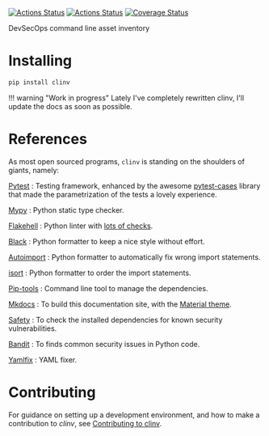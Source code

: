 [![Actions Status](https://github.com/lyz-code/clinv/workflows/Tests/badge.svg)](https://github.com/lyz-code/clinv/actions)
[![Actions Status](https://github.com/lyz-code/clinv/workflows/Build/badge.svg)](https://github.com/lyz-code/clinv/actions)
[![Coverage Status](https://coveralls.io/repos/github/lyz-code/clinv/badge.svg?branch=master)](https://coveralls.io/github/lyz-code/clinv?branch=master)

DevSecOps command line asset inventory

# Installing

```bash
pip install clinv
```

!!! warning "Work in progress"
    Lately I've completely rewritten clinv, I'll update the docs as soon as
    possible.

# References

As most open sourced programs, `clinv` is standing on the shoulders of
giants, namely:

[Pytest](https://docs.pytest.org/en/latest)
: Testing framework, enhanced by the awesome
    [pytest-cases](https://smarie.github.io/python-pytest-cases/) library that made
    the parametrization of the tests a lovely experience.

[Mypy](https://mypy.readthedocs.io/en/stable/)
: Python static type checker.

[Flakehell](https://github.com/life4/flakehell)
: Python linter with [lots of
    checks](https://lyz-code.github.io/blue-book/devops/flakehell/#plugins).

[Black](https://black.readthedocs.io/en/stable/)
: Python formatter to keep a nice style without effort.

[Autoimport](https://github.com/lyz-code/autoimport)
: Python formatter to automatically fix wrong import statements.

[isort](https://github.com/timothycrosley/isort)
: Python formatter to order the import statements.

[Pip-tools](https://github.com/jazzband/pip-tools)
: Command line tool to manage the dependencies.

[Mkdocs](https://www.mkdocs.org/)
: To build this documentation site, with the
[Material theme](https://squidfunk.github.io/mkdocs-material).

[Safety](https://github.com/pyupio/safety)
: To check the installed dependencies for known security vulnerabilities.

[Bandit](https://bandit.readthedocs.io/en/latest/)
: To finds common security issues in Python code.

[Yamlfix](https://github.com/lyz-code/yamlfix)
: YAML fixer.

# Contributing

For guidance on setting up a development environment, and how to make
a contribution to *clinv*, see [Contributing to
clinv](https://lyz-code.github.io/clinv/contributing).
